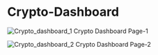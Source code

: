 # Crypto-Dashboard


![Crypto_dashboard_1](https://user-images.githubusercontent.com/43730246/177545011-1f64ddb3-2325-418d-b2d0-5246d9f2b40d.png)
Crypto Dashboard Page-1

![Crypto_dashboard_2](https://user-images.githubusercontent.com/43730246/177545031-a2281c3f-ce67-4bd0-94b9-87ed5f5fb409.png)
Crypto Dashboard Page-2
